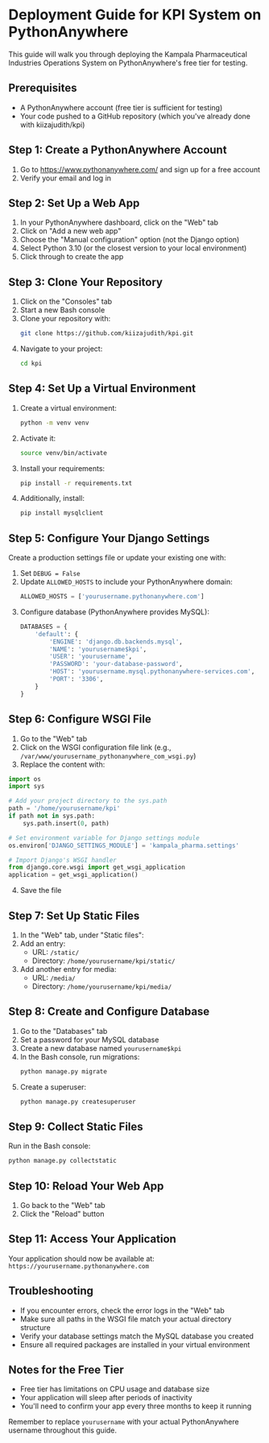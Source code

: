 # Deployment Guide for KPI System on PythonAnywhere

This guide will walk you through deploying the Kampala Pharmaceutical Industries Operations System on PythonAnywhere's free tier for testing.

## Prerequisites

- A PythonAnywhere account (free tier is sufficient for testing)
- Your code pushed to a GitHub repository (which you've already done with kiizajudith/kpi)

## Step 1: Create a PythonAnywhere Account

1. Go to https://www.pythonanywhere.com/ and sign up for a free account
2. Verify your email and log in

## Step 2: Set Up a Web App

1. In your PythonAnywhere dashboard, click on the "Web" tab
2. Click on "Add a new web app"
3. Choose the "Manual configuration" option (not the Django option)
4. Select Python 3.10 (or the closest version to your local environment)
5. Click through to create the app

## Step 3: Clone Your Repository

1. Click on the "Consoles" tab
2. Start a new Bash console
3. Clone your repository with:
   ```bash
   git clone https://github.com/kiizajudith/kpi.git
   ```
4. Navigate to your project:
   ```bash
   cd kpi
   ```

## Step 4: Set Up a Virtual Environment

1. Create a virtual environment:
   ```bash
   python -m venv venv
   ```
2. Activate it:
   ```bash
   source venv/bin/activate
   ```
3. Install your requirements:
   ```bash
   pip install -r requirements.txt
   ```
4. Additionally, install:
   ```bash
   pip install mysqlclient
   ```

## Step 5: Configure Your Django Settings

Create a production settings file or update your existing one with:

1. Set `DEBUG = False`
2. Update `ALLOWED_HOSTS` to include your PythonAnywhere domain: 
   ```python
   ALLOWED_HOSTS = ['yourusername.pythonanywhere.com']
   ```
3. Configure database (PythonAnywhere provides MySQL):
   ```python
   DATABASES = {
       'default': {
           'ENGINE': 'django.db.backends.mysql',
           'NAME': 'yourusername$kpi',
           'USER': 'yourusername',
           'PASSWORD': 'your-database-password',
           'HOST': 'yourusername.mysql.pythonanywhere-services.com',
           'PORT': '3306',
       }
   }
   ```

## Step 6: Configure WSGI File

1. Go to the "Web" tab
2. Click on the WSGI configuration file link (e.g., `/var/www/yourusername_pythonanywhere_com_wsgi.py`)
3. Replace the content with:

```python
import os
import sys

# Add your project directory to the sys.path
path = '/home/yourusername/kpi'
if path not in sys.path:
    sys.path.insert(0, path)

# Set environment variable for Django settings module
os.environ['DJANGO_SETTINGS_MODULE'] = 'kampala_pharma.settings'

# Import Django's WSGI handler
from django.core.wsgi import get_wsgi_application
application = get_wsgi_application()
```

4. Save the file

## Step 7: Set Up Static Files

1. In the "Web" tab, under "Static files":
2. Add an entry:
   - URL: `/static/`
   - Directory: `/home/yourusername/kpi/static/`
3. Add another entry for media:
   - URL: `/media/`
   - Directory: `/home/yourusername/kpi/media/`

## Step 8: Create and Configure Database

1. Go to the "Databases" tab
2. Set a password for your MySQL database
3. Create a new database named `yourusername$kpi`
4. In the Bash console, run migrations:
   ```bash
   python manage.py migrate
   ```
5. Create a superuser:
   ```bash
   python manage.py createsuperuser
   ```

## Step 9: Collect Static Files

Run in the Bash console:
```bash
python manage.py collectstatic
```

## Step 10: Reload Your Web App

1. Go back to the "Web" tab
2. Click the "Reload" button

## Step 11: Access Your Application

Your application should now be available at:
`https://yourusername.pythonanywhere.com`

## Troubleshooting

- If you encounter errors, check the error logs in the "Web" tab
- Make sure all paths in the WSGI file match your actual directory structure
- Verify your database settings match the MySQL database you created
- Ensure all required packages are installed in your virtual environment

## Notes for the Free Tier

- Free tier has limitations on CPU usage and database size
- Your application will sleep after periods of inactivity
- You'll need to confirm your app every three months to keep it running

Remember to replace `yourusername` with your actual PythonAnywhere username throughout this guide.
